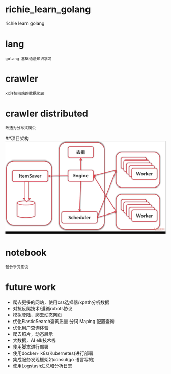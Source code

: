 # richie_learn_golang
richie learn golang
# lang
    golang 基础语法知识学习
    
# crawler
    xx详情网站的数据爬虫
    
# crawler distributed
    改造为分布式爬虫
    
##项目架构
![](.README_images/94dbb17a.png)

# notebook
    部分学习笔记

# future work
* 爬去更多的网站，使用css选择器/xpath分析数据
* 对抗反爬技术/遵循robots协议
* 模拟登陆，爬去动态网页
* 优化ElasticSearch查询质量  分词  Maping 配置查询
* 优化用户查询体验
* 爬去照片，动态展示
* 大数据，AI  elk技术栈
* 使用脚本进行部署
* 使用docker+ k8s(Kubernetes)进行部署
* 集成服务发现框架如consul(go 语言写的)
* 使用Logstash汇总和分析日志
